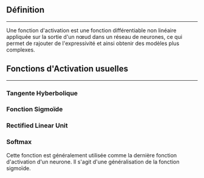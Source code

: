 

## Définition

<hr>

Une fonction d'activation est une fonction différentiable non linéaire appliquée sur la sortie d'un nœud dans un réseau de neurones, ce qui permet de rajouter de l'expressivité et ainsi obtenir des modèles plus complexes.


## Fonctions d'Activation usuelles

<hr>

### Tangente Hyberbolique

### Fonction Sigmoïde

### Rectified Linear Unit

### Softmax

Cette fonction est généralement utilisée comme la dernière fonction d'activation d'un neurone. Il s'agit d'une généralisation de la fonction sigmoïde.